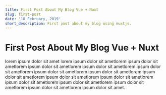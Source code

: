```yaml
---
title: First Post About My Blog Vue + Nuxt
slug: first-post
date: '18 February, 2019'
short_description: First post about my blog using nuxtjs.
---
```


<h1> First Post About My Blog Vue + Nuxt </h1>

lorem ipsum dolor sit amet lorem ipsum dolor sit ametlorem ipsum dolor sit ametlorem ipsum dolor sit ametlorem ipsum dolor sit ametlorem ipsum dolor sit ametlorem ipsum dolor sit ametlorem ipsum dolor sit ametlorem ipsum dolor sit ametlorem ipsum dolor sit ametlorem ipsum dolor sit ametlorem ipsum dolor sit ametlorem ipsum dolor sit ametlorem ipsum dolor sit ametlorem ipsum dolor sit ametlorem ipsum dolor sit amet.